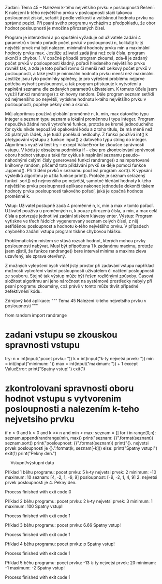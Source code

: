 Zadání:
Téma 45 – Nalezení k-tého největšího prvku v posloupnosti
Řešení:
K nalezení k-tého největšího prvku v posloupnosti stačí takovou posloupnost získat, seřadit ji podle velikosti a vytisknout hodnotu prvku na správné pozici. Při psaní svého programu vycházím z předpokladu, že obor hodnot posloupnosti je množina přirozených čísel.

Program je interaktivní a po spuštění vyžaduje od uživatele zadání 4 parametrů v tomto pořadí: počet prvků v posloupnosti n, kolikátý k-tý největší prvek má být nalezen, minimální hodnoty prvku min a maximální hodnoty prvku max. Jestliže uživatel zadá jiná než celá čísla, program skončí s chybou 1.
V opačné případě program zkoumá, zda-li je zadaný počet prvků v posloupnosti kladný, pořadí hledaného největšího prvku rovněž tak, a zda je toto pořadí rovno či menší než celkový počet prvků v posloupnosti, a také jestli je minimální hodnota prvku menší než maximální.
Jestliže jsou tyto podmínky splněny, je pro vyřešení problému nejprve potřeba vytvořit posloupnost, a tak program přistupuje k vytvoření a naplnění seznamu dle zadaných parametrů uživatelem. K tomuto účelu jsem využil funkci randrange() z knihovny random. Dále program seznam setřídí od nejmenšího po největší, vytiskne hodnotu k-tého největšího prvku v posloupnosti, popřeje pěkný den a skončí.

Můj algoritmus používá globální proměnné n, k, min, max datového typu integer a seznam typu seznam a lokální proměnnou i typu integer. Program nepoužívá žádné nově vytvořené funkce, protože se kromě jednoduchého for cyklu nikde nepoužívá opakování kódu a z toho titulu, že má méně než 30 platných řádek, a je tudíž poněkud nedlouhý. Z funkcí používá int() k přetypování výstupu z funkce input() z datového typu string do integer. Algoritmus využívá test try – except ValueError ke zkoušce správnosti vstupu. V kódu je obsažena podmínka if – else pro zkontrolování správnosti oboru hodnot vstupu a také for cyklus k naplnění seznamu pseudo-náhodnými celými čísly generované funkcí randrange() z naimportované knihovny random, přičemž toto přidávání prvků se děje pomocí funkce .append(). Při třídění prvků v seznamu používá program .sort(). K vypsání výsledků algoritmu je užita funkce print(). Protože je seznam seřazený funkcí .sort() od nejmenšího po největší, samotné hledání hodnoty k-tého největšího prvku posloupnosti aplikace nakonec jednoduše dokončí tiskem hodnoty prvku posloupnosti takového pořadí, jaká je opačná hodnota proměnné k.

Vstup: Uživatel postupně zadá 4 proměnné n, k, min a max v tomto pořadí. Uživatel používá u proměnných n, k pouze přirozená čísla, u min, a max celá čísla a potvrzuje jednotlivá zadání stiskem klávesy enter.
Výstup: Program vytiskne ve třech řádcích vygenerovaný seznam celých čísel, z něj setříděnou posloupnost a hodnotu k-tého největšího prvku. V případech chybného zadání vstupu program tiskne chybovou hlášku.

Problematickým místem se stává rozsah hodnot, kterých mohou prvky posloupnosti nabývat. Musí být připočtena 1 k zadanému maximu, protože jsem zjistil, že funkce randrange() bere interval minima a maxima zleva uzavřený, ale zprava otevřený.

Z možných vylepšení bych viděl jistý prostor při zadávání vstupu například možností vytvoření vlastní posloupnosti uživatelem či načtení posloupnosti ze souboru. Stejně tak výstup může být řešen rozličnými způsoby. Časová složitost algoritmu ani jeho náročnost na systémové prostředky nebyly při psaní programu zkoumány, což právě v tomto může tkvět případné zefektivnění kódu.



Zdrojový kód aplikace:
"""
Tema 45
Nalezeni k-teho nejvetsiho prvku v posloupnosti
"""

from random import randrange

# zadani vstupu se zkouskou spravnosti vstupu
try:
    n = int(input("pocet prvku: "))
    k = int(input("k-ty nejvetsi prvek: "))
    min = int(input("minimum: "))
    max = int(input("maximum: ")) + 1
except ValueError:
    print("Spatny vstup!")
    exit(1)

# zkontrolovani spravnosti oboru hodnot vstupu s vytvorenim posloupnosti a nalezením k-teho nejvetsiho prvku
if n > 0 and k > 0 and k <= n and min < max:
    seznam = []
    for i in range(0,n):
        seznam.append(randrange(min, max))
    print("seznam: {}".format(seznam))
    seznam.sort()
    print("posloupnost: {}".format(seznam))
    print("{}. nejvetsi prvek posloupnosti je {}.".format(k, seznam[-k]))
else:
    print("Spatny vstup!")
    exit(1)
print("Pekny den.")



 
Vstupní/výstupní data
 
Příklad 1 běhu programu:
pocet prvku: 5
k-ty nejvetsi prvek: 2
minimum: -10
maximum: 10
seznam: [4, -2, 1, -9, 9]
posloupnost: [-9, -2, 1, 4, 9]
2. nejvetsi prvek posloupnosti je 4.
Pekny den. 

Process finished with exit code 0

Příklad 2 běhu programu:
pocet prvku: 2
k-ty nejvetsi prvek: 3
minimum: 1
maximum: 100
Spatny vstup!

Process finished with exit code 1

Příklad 3 běhu programu:
pocet prvku: 6.66
Spatny vstup!

Process finished with exit code 1

Příklad 4 běhu programu:
pocet prvku: p
Spatny vstup!

Process finished with exit code 1

Příklad 5 běhu programu:
pocet prvku: -13
k-ty nejvetsi prvek: 20
minimum: -1
maximum: -2
Spatny vstup!

Process finished with exit code 1

 

